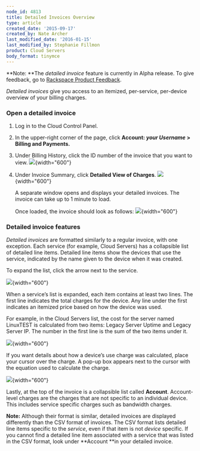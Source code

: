 ```yaml
---
node_id: 4813
title: Detailed Invoices Overview
type: article
created_date: '2015-09-17'
created_by: Nate Archer
last_modified_date: '2016-01-15'
last_modified_by: Stephanie Fillmon
product: Cloud Servers
body_format: tinymce
---
```


**Note: **The *detailed invoice* feature is currently in Alpha release.
To give feedback, go to [Rackspace Product
Feedback](http://feedback.rackspace.com/forums/258797-mycloud-cloud-control-panel/category/86622-billing).

*Detailed invoices* give you access to an itemized, per-service,
per-device overview of your billing charges.

### Open a detailed invoice

1.  Log in to the Cloud Control Panel.
2.  In the upper-right corner of the page, click **Account: *your
    Username* &gt; Billing and Payments.**
3.  Under Billing History, click the ID number of the invoice that you
    want to view.
    ![](https://8026b2e3760e2433679c-fffceaebb8c6ee053c935e8915a3fbe7.ssl.cf2.rackcdn.com/field/image/billinghistory.png){width="600"}

4.  Under Invoice Summary, click **Detailed View of Charges**.
    ![](https://8026b2e3760e2433679c-fffceaebb8c6ee053c935e8915a3fbe7.ssl.cf2.rackcdn.com/field/image/invoicesummary.png){width="600"}

    A separate window opens and displays your detailed invoices. The
    invoice can take up to 1 minute to load.

    Once loaded, the invoice should look as follows:
    ![](https://8026b2e3760e2433679c-fffceaebb8c6ee053c935e8915a3fbe7.ssl.cf2.rackcdn.com/field/image/detailedinvoice.png){width="600"}



### Detailed invoice features

*Detailed invoices* are formatted similarly to a regular invoice, with
one exception. Each service (for example, Cloud Servers) has a
collapsible list of detailed line items. Detailed line items show the
devices that use the service, indicated by the name given to the device
when it was created.

To expand the list, click the arrow next to the service.

  ![](https://8026b2e3760e2433679c-fffceaebb8c6ee053c935e8915a3fbe7.ssl.cf2.rackcdn.com/field/image/detailedinvoiceexpand.png){width="600"}

When a service&rsquo;s list is expanded, each item contains at least two
lines. The first line indicates the total charges for the device. Any
line under the first indicates an itemized price based on how the device
was used.

For example, in the Cloud Servers list, the cost for the server named
LinuxTEST is calculated from two items:  Legacy Server Uptime and Legacy
Server IP. The number in the first line is the sum of the two items
under it.

 ![](https://8026b2e3760e2433679c-fffceaebb8c6ee053c935e8915a3fbe7.ssl.cf2.rackcdn.com/field/image/linuxtest.png){width="600"}

If you want details about how a device&rsquo;s use charge was calculated,
place your cursor over the charge. A pop-up box appears next to the
cursor with the equation used to calculate the charge.

 ![](https://8026b2e3760e2433679c-fffceaebb8c6ee053c935e8915a3fbe7.ssl.cf2.rackcdn.com/field/image/linuxequation.png){width="600"}

Lastly, at the top of the invoice is a collapsible list called
**Account**. Account-level charges are the charges that are not specific
to an individual device. This includes service specific charges such as
bandwidth charges.

**Note:** Although their format is similar, detailed invoices are
displayed differently than the CSV format of invoices. The CSV format
lists detailed line items specific to the *service*, even if that item
is not *device* specific. If you cannot find a detailed line item
associated with a service that was listed in the CSV format, look under
**Account **in your detailed invoice.








